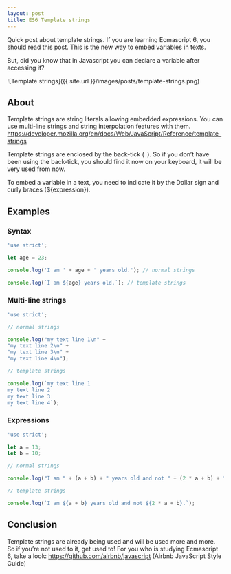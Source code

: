 ```yaml
---
layout: post
title: ES6 Template strings
---
```


Quick post about template strings. If you are learning Ecmascript 6, you should read this post. This is the new way to embed variables in texts.

But, did you know that in Javascript you can declare a variable after accessing it?

![Template strings]({{ site.url }}/images/posts/template-strings.png)

## About

Template strings are string literals allowing embedded expressions. You can use multi-line strings and string interpolation features with them. https://developer.mozilla.org/en/docs/Web/JavaScript/Reference/template_strings

Template strings are enclosed by the back-tick (` `). So if you don’t have been using the back-tick, you should find it now on your keyboard, it will be very used from now.

To embed a variable in a text, you need to indicate it by the Dollar sign and curly braces (${expression}).

## Examples

### Syntax

```javascript
'use strict';

let age = 23;

console.log('I am ' + age + ' years old.'); // normal strings

console.log(`I am ${age} years old.`); // template strings
```

### Multi-line strings

```javascript
'use strict';

// normal strings

console.log("my text line 1\n" + 
"my text line 2\n" + 
"my text line 3\n" + 
"my text line 4\n");

// template strings

console.log(`my text line 1
my text line 2
my text line 3
my text line 4`);
```

### Expressions

```javascript
'use strict';

let a = 13;
let b = 10;

// normal strings

console.log("I am " + (a + b) + " years old and not " + (2 * a + b) + ".");

// template strings

console.log(`I am ${a + b} years old and not ${2 * a + b}.`);
```

## Conclusion

Template strings are already being used and will be used more and more. So if you’re not used to it, get used to!
For you who is studying Ecmascript 6, take a look: https://github.com/airbnb/javascript (Airbnb JavaScript Style Guide)
